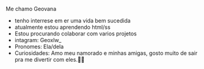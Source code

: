 Me chamo Geovana
- tenho interrese em er uma vida bem sucedida 
- atualmente estou aprendendo html/ss
- Estou procurando colaborar com varios projetos
- intagram: Geoxlw_
- Pronomes: Ela/dela
- Curiosidades: Amo meu namorado e minhas amigas, gosto muito de sair pra me divertir com eles.💋🫦

<!---
gibasiuk/gibasiuk is a ✨ special ✨ repository because its `README.md` (this file) appears on your GitHub profile.
You can click the Preview link to take a look at your changes.
--->
